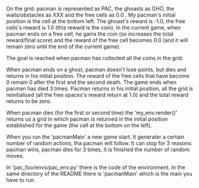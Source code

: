 On the grid: pacman is represented as PAC, the ghoasts as GHO, the walls/obstacles as XXX and the free cells as 0.0 .
My pacman's initial position is the cell at the bottom left.
The ghoast's reward is -1.0, the free cells's reward is 1.0 (this reward is the coin). In the current game, when pacman ends on a free cell, he gains the coin (so increases the total reward/final score) and the reward of the free cell becomes 0.0 (and it will remain zero until the end of the current game).

The goal is reached when pacman has collected all the coins in the grid.

When pacman ends on a ghost, pacman doesn't lose points, but dies and returns in his initial position. The reward of the free cells that have become 0 remain 0 after the first and the second death.
The game ends when pacman has died 3 times. Pacman returns in his initial position, all the grid is reinitialised (all the free spaces's reward return at 1.0) and the total reward returns to be zero.

When pacman dies (for the first or second time) the 'my_env.render()' returns us a grid in which pacman is returned in the initial position established for the game (the cell at the bottom on the left).


When you run the 'pacmanMain' a new game start. It generater a certain number of random actions, tha pacman will follow. It can stop for 3 reasons: pacman wins, pacman dies for 3 times, it is finished the number of random moves.

In 'pac_foo/envs/pac_env.py' there is the code of the environment.
In the same directory of the README there is 'pacmanMain' which is the main you have to run.